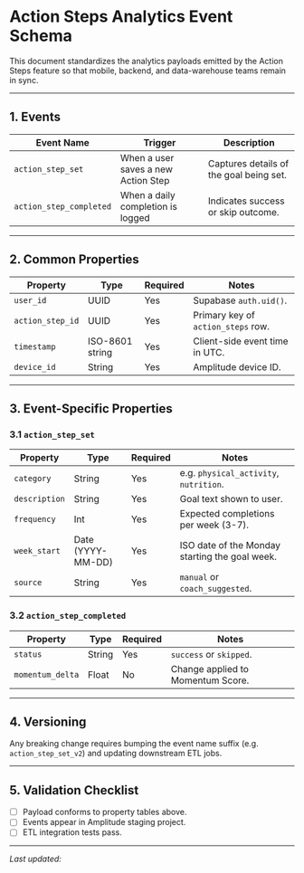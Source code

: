 # Action Steps Analytics Event Schema

This document standardizes the analytics payloads emitted by the Action Steps
feature so that mobile, backend, and data-warehouse teams remain in sync.

---

## 1. Events

| Event Name              | Trigger                             | Description                             |
| ----------------------- | ----------------------------------- | --------------------------------------- |
| `action_step_set`       | When a user saves a new Action Step | Captures details of the goal being set. |
| `action_step_completed` | When a daily completion is logged   | Indicates success or skip outcome.      |

---

## 2. Common Properties

| Property         | Type            | Required | Notes                              |
| ---------------- | --------------- | -------- | ---------------------------------- |
| `user_id`        | UUID            | Yes      | Supabase `auth.uid()`.             |
| `action_step_id` | UUID            | Yes      | Primary key of `action_steps` row. |
| `timestamp`      | ISO-8601 string | Yes      | Client-side event time in UTC.     |
| `device_id`      | String          | Yes      | Amplitude device ID.               |

---

## 3. Event-Specific Properties

### 3.1 `action_step_set`

| Property      | Type              | Required | Notes                                          |
| ------------- | ----------------- | -------- | ---------------------------------------------- |
| `category`    | String            | Yes      | e.g. `physical_activity`, `nutrition`.         |
| `description` | String            | Yes      | Goal text shown to user.                       |
| `frequency`   | Int               | Yes      | Expected completions per week (3-7).           |
| `week_start`  | Date (YYYY-MM-DD) | Yes      | ISO date of the Monday starting the goal week. |
| `source`      | String            | Yes      | `manual` or `coach_suggested`.                 |

### 3.2 `action_step_completed`

| Property         | Type   | Required | Notes                             |
| ---------------- | ------ | -------- | --------------------------------- |
| `status`         | String | Yes      | `success` or `skipped`.           |
| `momentum_delta` | Float  | No       | Change applied to Momentum Score. |

---

## 4. Versioning

Any breaking change requires bumping the event name suffix (e.g.
`action_step_set_v2`) and updating downstream ETL jobs.

---

## 5. Validation Checklist

- [ ] Payload conforms to property tables above.
- [ ] Events appear in Amplitude staging project.
- [ ] ETL integration tests pass.

---

_Last updated: <!-- ADD DATE -->_
